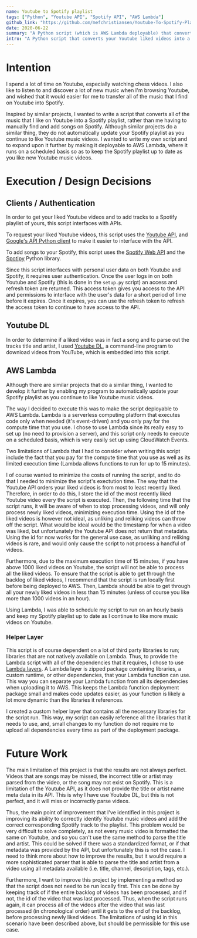 ```yaml
---
name: Youtube to Spotify playlist
tags: ["Python", "Youtube API", "Spotify API", "AWS Lambda"]
github_link: "https://github.com/mefchristiansen/Youtube-To-Spotify-Playlist"
date: 2020-06-22
summary: "A Python script (which is AWS Lambda deployable) that converts your Youtube liked videos into a Spotify playlist."
intro: "A Python script that converts your Youtube liked videos into a Spotify playlist. This script is deployable to AWS Lambda where it will execute on a scheduled basis so that the Spotify playlist stays up to date as new videos are liked on Youtube."
---
```


# Intention

I spend a lot of time on Youtube, especially watching chess videos. I also like to listen to and discover a lot of new music when I'm browsing Youtube, and wished that it would easier for me to transfer all of the music that I find on Youtube into Spotify.

Inspired by similar projects, I wanted to write a script that converts all of the music that I like on Youtube into a Spotify playlist, rather than me having to manually find and add songs on Spotify. Although similar projects do a similar thing, they do not automatically update your Spotify playlist as you continue to like Youtube music videos. I wanted to write my own script and to expand upon it further by making it deployable to AWS Lambda, where it runs on a scheduled basis so as to keep the Spotify playlist up to date as you like new Youtube music videos.

# Execution / Design Decisions

## Clients / Authentication

In order to get your liked Youtube videos and to add tracks to a Spotify playlist of yours, this script interfaces with APIs.

To request your liked Youtube videos, this script uses the [Youtube API](https://developers.google.com/youtube/v3), and [Google's API Python client](https://github.com/googleapis/google-api-python-client) to make it easier to interface with the API.

To add songs to your Spotify, this script uses the [Spotify Web API](https://developer.spotify.com/documentation/web-api/) and the [Spotipy](https://github.com/plamere/spotipy) Python library.

Since this script interfaces with personal user data on both Youtube and Spotify, it requires user authentication. Once the user logs in on both Youtube and Spotify (this is done in the `setup.py` script) an access and refresh token are returned. This access token gives you access to the API and permissions to interface with the user's data for a short period of time before it expires. Once it expires, you can use the refresh token to refresh the access token to continue to have access to the API.

## Youtube DL

In order to determine if a liked video was in fact a song and to parse out the tracks title and artist, I used [Youtube DL](https://github.com/ytdl-org/youtube-dl), a command-line program to download videos from YouTube, which is embedded into this script.

## AWS Lambda

Although there are similar projects that do a similar thing, I wanted to develop it further by enabling my program to automatically update your Spotify playlist as you continue to like Youtube music videos.

The way I decided to execute this was to make the script deployable to AWS Lambda. Lambda is a serverless computing platform that executes code only when needed (it's event-driven) and you only pay for the compute time that you use. I chose to use Lambda since its really easy to set up (no need to provision a server), and this script only needs to execute on a scheduled basis, which is very easily set up using CloudWatch Events.

Two limitations of Lambda that I had to consider when writing this script include the fact that you pay for the compute time that you use as well as its limited execution time (Lambda allows functions to run for up to 15 minutes).

I of course wanted to minimize the costs of running the script, and to do that I needed to minimize the script's exectution time. The way that the Youtube API orders your liked videos is from most to least recently liked. Therefore, in order to do this, I store the id of the most recently liked Youtube video every the script is executed. Then, the following time that the script runs, it will be aware of when to stop processing videos, and will only process newly liked videos, minimizing execution time. Using the id of the liked videos is however not ideal, as unliking and reliking videos can throw off the script. What would be ideal would be the timestamp for when a video was liked, but unfortunately the Youtube API does not return that metadata. Using the id for now works for the general use case, as unliking and reliking videos is rare, and would only cause the script to not process a handful of videos.

Furthermore, due to the maximum execution time of 15 minutes, if you have above 1000 liked videos on Youtube, the script will not be able to process all the liked videos. To ensure that the script is able to get through the backlog of liked videos, I recommend that the script is run locally first before being deployed to AWS. Then, Lambda should be able to get through all your newly liked videos in less than 15 minutes (unless of course you like more than 1000 videos in an hour).

Using Lambda, I was able to schedule my script to run on an hourly basis and keep my Spotify playlist up to date as I continue to like more music videos on Youtube.

### Helper Layer

This script is of course dependent on a lot of third party libraries to run; libraries that are not natively available on Lambda. Thus, to provide the Lambda script with all of the dependencies that it requires, I chose to use [Lambda layers](https://docs.aws.amazon.com/lambda/latest/dg/configuration-layers.html). A Lambda layer is zipped package containing libraries, a custom runtime, or other dependencies, that your Lambda function can use. This way you can separate your Lambda function from all its dependencies when uploading it to AWS. This keeps the Lambda function deployment package small and makes code updates easier, as your function is likely a lot more dynamic than the libraries it references.

I created a custom helper layer that contains all the necessary libraries for the script run. This way, my script can easily reference all the libraries that it needs to use, and, small changes to my function do not require me to upload all dependencies every time as part of the deployment package.

# Future Work

The main limitation of this project is that the results are not always perfect. Videos that are songs may be missed, the incorrect title or artist may parsed from the video, or the song may not exist on Spotify. This is a limitation of the Youtube API, as it does not provide the title or artist name meta data in its API. This is why I have use Youtube DL, but this is not perfect, and it will miss or incorrectly parse videos.

Thus, the main point of improvement that I've identified in this project is improving its ability to correctly identify Youtube music videos and add the correct corresponding Spotify track to the playlist. This problem would be very difficult to solve completely, as not every music video is formatted the same on Youtube, and so you can't use the same method to parse the title and artist. This could be solved if there was a standardized format, or if that metadata was provided by the API, but unfortunately this is not the case. I need to think more about how to improve the results, but it would require a more sophisticated parser that is able to parse the title and artist from a video using all metadata available (i.e. title, channel, description, tags, etc.).

Furthermore, I want to improve this project by implementing a method so that the script does not need to be run locally first. This can be done by keeping track of if the entire backlog of videos has been processed, and if not,  the id of the video that was last processed. Thus, when the script runs again, it can process all of the videos after the video that was last processed (in chronological order) until it gets to the end of the backlog, before processing newly liked videos. The limitations of using id in this scenario have been described above, but should be permissible for this use case.